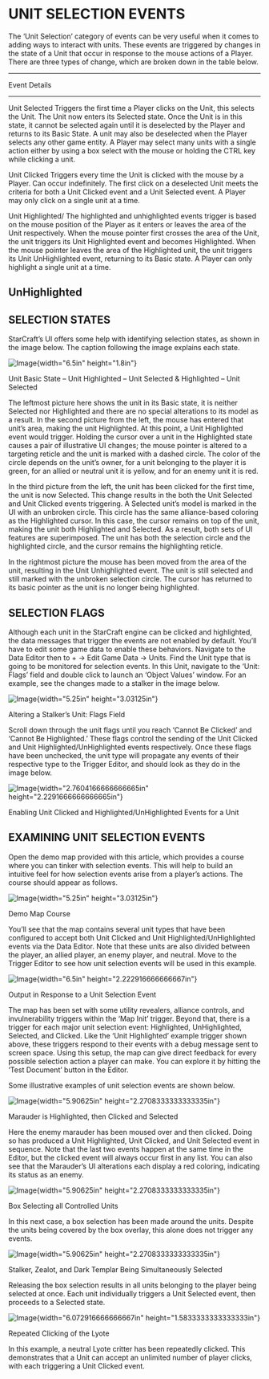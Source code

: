 UNIT SELECTION EVENTS
=====================

The ‘Unit Selection’ category of events can be very useful when it comes
to adding ways to interact with units. These events are triggered by
changes in the state of a Unit that occur in response to the mouse
actions of a Player. There are three types of change, which are broken
down in the table below.

  -----------------------------------------------------------------------------------------------------------------------------------------------------------------------------------------------------------------------------------------------------------------------------------------------------------------------------------------------------------------------------------------------------------------------------------------------------------------------------------------------------------------
  Event               Details
  ------------------- ---------------------------------------------------------------------------------------------------------------------------------------------------------------------------------------------------------------------------------------------------------------------------------------------------------------------------------------------------------------------------------------------------------------------------------------------------------------------------------------------
  Unit Selected       Triggers the first time a Player clicks on the Unit, this selects the Unit. The Unit now enters its Selected state. Once the Unit is in this state, it cannot be selected again until it is deselected by the Player and returns to its Basic State. A unit may also be deselected when the Player selects any other game entity. A Player may select many units with a single action either by using a box select with the mouse or holding the CTRL key while clicking a unit.

  Unit Clicked        Triggers every time the Unit is clicked with the mouse by a Player. Can occur indefinitely. The first click on a deselected Unit meets the criteria for both a Unit Clicked event and a Unit Selected event. A Player may only click on a single unit at a time.

  Unit Highlighted/   The highlighted and unhighlighted events trigger is based on the mouse position of the Player as it enters or leaves the area of the Unit respectively. When the mouse pointer first crosses the area of the Unit, the unit triggers its Unit Highlighted event and becomes Highlighted. When the mouse pointer leaves the area of the Highlighted unit, the unit triggers its Unit UnHighlighted event, returning to its Basic state. A Player can only highlight a single unit at a time.
                      
  UnHighlighted       
  -----------------------------------------------------------------------------------------------------------------------------------------------------------------------------------------------------------------------------------------------------------------------------------------------------------------------------------------------------------------------------------------------------------------------------------------------------------------------------------------------------------------

SELECTION STATES
----------------

StarCraft’s UI offers some help with identifying selection states, as
shown in the image below. The caption following the image explains each
state.

![Image](./048_Unit_Selection_Events/image1.png){width="6.5in" height="1.8in"}

Unit Basic State – Unit Highlighted – Unit Selected & Highlighted – Unit
Selected

The leftmost picture here shows the unit in its Basic state, it is
neither Selected nor Highlighted and there are no special alterations to
its model as a result. In the second picture from the left, the mouse
has entered that unit’s area, making the unit Highlighted. At this
point, a Unit Highlighted event would trigger. Holding the cursor over a
unit in the Highlighted state causes a pair of illustrative UI changes;
the mouse pointer is altered to a targeting reticle and the unit is
marked with a dashed circle. The color of the circle depends on the
unit’s owner, for a unit belonging to the player it is green, for an
allied or neutral unit it is yellow, and for an enemy unit it is red.

In the third picture from the left, the unit has been clicked for the
first time, the unit is now Selected. This change results in the both
the Unit Selected and Unit Clicked events triggering. A Selected unit’s
model is marked in the UI with an unbroken circle. This circle has the
same alliance-based coloring as the Highlighted cursor. In this case,
the cursor remains on top of the unit, making the unit both Highlighted
and Selected. As a result, both sets of UI features are superimposed.
The unit has both the selection circle and the highlighted circle, and
the cursor remains the highlighting reticle.

In the rightmost picture the mouse has been moved from the area of the
unit, resulting in the Unit Unhighlighted event. The unit is still
selected and still marked with the unbroken selection circle. The cursor
has returned to its basic pointer as the unit is no longer being
highlighted.

SELECTION FLAGS
---------------

Although each unit in the StarCraft engine can be clicked and
highlighted, the data messages that trigger the events are not enabled
by default. You’ll have to edit some game data to enable these
behaviors. Navigate to the Data Editor then to + -&gt; Edit Game Data
-&gt; Units. Find the Unit type that is going to be monitored for
selection events. In this Unit, navigate to the ‘Unit: Flags’ field and
double click to launch an ‘Object Values’ window. For an example, see
the changes made to a stalker in the image below.

![Image](./048_Unit_Selection_Events/image2.png){width="5.25in" height="3.03125in"}

Altering a Stalker’s Unit: Flags Field

Scroll down through the unit flags until you reach ‘Cannot Be Clicked’
and ‘Cannot Be Highlighted.’ These flags control the sending of the Unit
Clicked and Unit Highlighted/UnHighlighted events respectively. Once
these flags have been unchecked, the unit type will propagate any events
of their respective type to the Trigger Editor, and should look as they
do in the image below.

![Image](./048_Unit_Selection_Events/image3.png){width="2.7604166666666665in" height="2.2291666666666665in"}

Enabling Unit Clicked and Highlighted/UnHighlighted Events for a Unit

EXAMINING UNIT SELECTION EVENTS
-------------------------------

Open the demo map provided with this article, which provides a course
where you can tinker with selection events. This will help to build an
intuitive feel for how selection events arise from a player’s actions.
The course should appear as follows.

![Image](./048_Unit_Selection_Events/image4.png){width="5.25in" height="3.03125in"}

Demo Map Course

You’ll see that the map contains several unit types that have been
configured to accept both Unit Clicked and Unit
Highlighted/UnHighlighted events via the Data Editor. Note that these
units are also divided between the player, an allied player, an enemy
player, and neutral. Move to the Trigger Editor to see how unit
selection events will be used in this example.

![Image](./048_Unit_Selection_Events/image5.png){width="6.5in" height="2.222916666666667in"}

Output in Response to a Unit Selection Event

The map has been set with some utility revealers, alliance controls, and
invulnerability triggers within the ‘Map Init’ trigger. Beyond that,
there is a trigger for each major unit selection event: Highlighted,
UnHighlighted, Selected, and Clicked. Like the ‘Unit Highlighted’
example trigger shown above, these triggers respond to their events with
a debug message sent to screen space. Using this setup, the map can give
direct feedback for every possible selection action a player can make.
You can explore it by hitting the ‘Test Document’ button in the Editor.

Some illustrative examples of unit selection events are shown below.

![Image](./048_Unit_Selection_Events/image6.png){width="5.90625in" height="2.2708333333333335in"}

Marauder is Highlighted, then Clicked and Selected

Here the enemy marauder has been moused over and then clicked. Doing so
has produced a Unit Highlighted, Unit Clicked, and Unit Selected event
in sequence. Note that the last two events happen at the same time in
the Editor, but the clicked event will always occur first in any list.
You can also see that the Marauder’s UI alterations each display a red
coloring, indicating its status as an enemy.

![Image](./048_Unit_Selection_Events/image7.png){width="5.90625in" height="2.2708333333333335in"}

Box Selecting all Controlled Units

In this next case, a box selection has been made around the units.
Despite the units being covered by the box overlay, this alone does not
trigger any events.

![Image](./048_Unit_Selection_Events/image8.png){width="5.90625in" height="2.2708333333333335in"}

Stalker, Zealot, and Dark Templar Being Simultaneously Selected

Releasing the box selection results in all units belonging to the player
being selected at once. Each unit individually triggers a Unit Selected
event, then proceeds to a Selected state.

![Image](./048_Unit_Selection_Events/image9.png){width="6.072916666666667in" height="1.5833333333333333in"}

Repeated Clicking of the Lyote

In this example, a neutral Lyote critter has been repeatedly clicked.
This demonstrates that a Unit can accept an unlimited number of player
clicks, with each triggering a Unit Clicked event.
